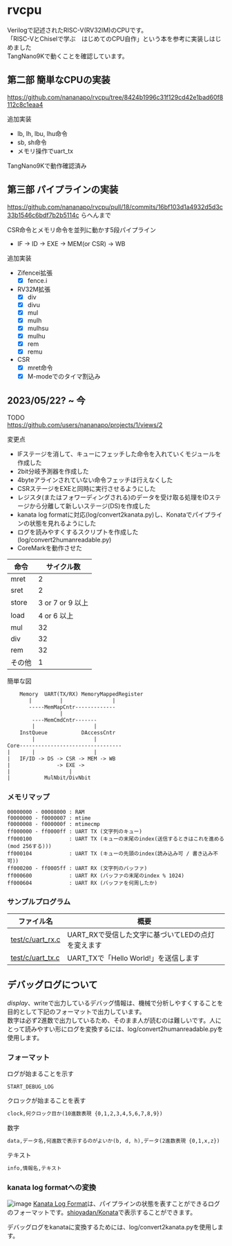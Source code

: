 # rvcpu

Verilogで記述されたRISC-V(RV32IM)のCPUです。  
「RISC-VとChiselで学ぶ　はじめてのCPU自作」という本を参考に実装しはじめました  
TangNano9Kで動くことを確認しています。

## 第二部 簡単なCPUの実装
https://github.com/nananapo/rvcpu/tree/8424b1996c31f129cd42e1bad60f8112c8c1eaa4 

追加実装
* lb, lh, lbu, lhu命令
* sb, sh命令
* メモリ操作でuart_tx

TangNano9Kで動作確認済み

## 第三部 パイプラインの実装

https://github.com/nananapo/rvcpu/pull/18/commits/16bf103d1a4932d5d3c33b1546c6bdf7b2b5114c らへんまで

CSR命令とメモリ命令を並列に動かす5段パイプライン  
* IF -> ID -> EXE -> MEM(or CSR) -> WB

追加実装
* Zifencei拡張
    - [x] fence.i
* RV32M拡張
    - [x] div
    - [x] divu
    - [x] mul
    - [x] mulh
    - [x] mulhsu
    - [x] mulhu
    - [x] rem
    - [x] remu
* CSR
    - [x] mret命令
    - [x] M-modeでのタイマ割込み

## 2023/05/22? ~ 今

TODO  
https://github.com/users/nananapo/projects/1/views/2

変更点
* IFステージを消して、キューにフェッチした命令を入れていくモジュールを作成した
* 2bit分岐予測器を作成した
* 4byteアラインされていない命令フェッチは行えなくした
* CSRステージをEXEと同時に実行させるようにした
* レジスタ(またはフォワーディングされる)のデータを受け取る処理をIDステージから分離して新しいステージ(DS)を作成した
* kanata log formatに対応(log/convert2kanata.py)し、Konataでパイプラインの状態を見れるようにした
* ログを読みやすくするスクリプトを作成した (log/convert2humanreadable.py)
* CoreMarkを動作させた


|  命令  |  サイクル数  |
| ---- | ---- |
| mret | 2 |
| sret | 2 |
| store | 3 or 7 or 9 以上 |
| load | 4 or 6 以上 |
| mul | 32 |
| div | 32 |
| rem | 32 |
| その他 | 1 |

簡単な図
```txt
    Memory  UART(TX/RX) MemoryMappedRegister
       |         |                |
       -----MemMapCntr-------------
                 |
        ----MemCmdCntr-------
        |                   |
    InstQueue           DAccessCntr
        |                   |
Core---------------------------------
|       |                   |
|   IF/ID -> DS -> CSR -> MEM -> WB
|               -> EXE ->
|                   |
|           MulNbit/DivNbit
```


### メモリマップ
```
00000000 - 00008000 : RAM
f0000000 - f0000007 : mtime
f0000008 - f000000f : mtimecmp
ff000000 - ff0000ff : UART TX (文字列のキュー)
ff000100            : UART TX (キューの末尾のindex(送信するときはこれを進める(mod 256する)))
ff000104            : UART TX (キューの先頭のindex(読み込み可 / 書き込み不可))
ff000200 - ff0005ff : UART RX (文字列のバッファ)
ff000600            : UART RX (バッファの末尾のindex % 1024)
ff000604            : UART RX (バッファを何周したか)
```

### サンプルプログラム

|  ファイル名  |  概要  |
| ---- | ---- |
|  [test/c/uart_rx.c](https://github.com/nananapo/rvcpu/blob/main/test/c/uart_rx.c)  |  UART_RXで受信した文字に基づいてLEDの点灯を変えます  |
|  [test/c/uart_tx.c](https://github.com/nananapo/rvcpu/blob/main/test/c/uart_tx.c)  |  UART_TXで「Hello World!」を送信します  |

## デバッグログについて

$display、$writeで出力しているデバッグ情報は、機械で分析しやすくすることを目的として下記のフォーマットで出力しています。  
数字は必ず2進数で出力しているため、そのまま人が読むのは難しいです。人にとって読みやすい形にログを変換するには、log/convert2humanreadable.pyを使用します。

### フォーマット

ログが始まることを示す
```
START_DEBUG_LOG
```

クロックが始まることを表す
```txt
clock,何クロック目か(10進数表現 {0,1,2,3,4,5,6,7,8,9})
```

数字
```txt
data,データ名,何進数で表示するのがよいか(b, d, h),データ(2進数表現 {0,1,x,z})
```

テキスト
```txt
info,情報名,テキスト
```

### kanata log formatへの変換
![image](https://github.com/nananapo/rvcpu/assets/26675945/e1ced527-0668-405a-a5f0-2200868b8baa)
[Kanata Log Format](https://github.com/shioyadan/Konata/blob/master/docs/kanata-log-format.md)は、パイプラインの状態を表すことができるログのフォーマットです。[shioyadan/Konata](https://github.com/shioyadan/Konata)で表示することができます。

デバッグログをkanataに変換するためには、log/convert2kanata.pyを使用します。